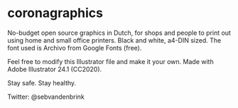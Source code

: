 # coronagraphics
No-budget open source graphics in Dutch, for shops and people to print out using home and small office printers. 
Black and white, a4-DIN sized. The font used is Archivo from Google Fonts (free).

Feel free to modify this Illustrator file and make it your own.
Made with Adobe Illustrator 24.1 (CC2020).

Stay safe. Stay healthy.

Twitter: @sebvandenbrink
